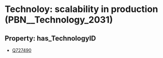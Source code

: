 # Technoloy: __scalability in production__ (PBN__Technology_2031)

## Property: has_TechnologyID

* [Q727490](Q727490)

